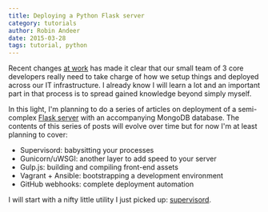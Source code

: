 ```yaml
---
title: Deploying a Python Flask server
category: tutorials
author: Robin Andeer
date: 2015-03-28
tags: tutorial, python
---
```


Recent changes [at work][work] has made it clear that our small team of 3 core developers really need to take charge of how we setup things and deployed across our IT infrastructure. I already know I will learn a lot and an important part in that process is to spread gained knowledge beyond simply myself.

In this light, I'm planning to do a series of articles on deployment of a semi-complex [Flask server][scout] with an accompanying MongoDB database. The contents of this series of posts will evolve over time but for now I'm at least planning to cover:

- Supervisord: babysitting your processes
- Gunicorn/uWSGI: another layer to add speed to your server
- Gulp.js: building and compiling front-end assets
- Vagrant + Ansible: bootstrapping a development environment
- GitHub webhooks: complete deployment automation

I will start with a nifty little utility I just picked up: [supervisord][supervisord].


[scout]: https://github.com/Clinical-Genomics/scout
[supervisord]: http://supervisord.org/
[work]: http://www.scilifelab.se/facilities/clinical-genomics/

